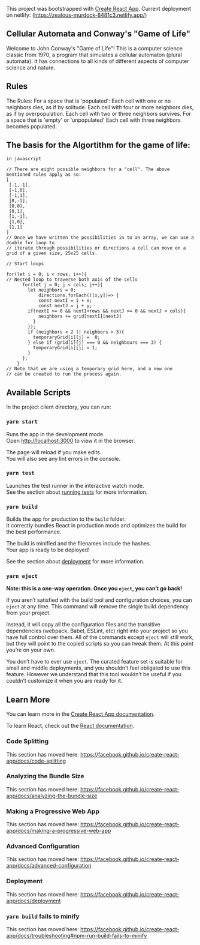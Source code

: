 This project was bootstrapped with [Create React App](https://github.com/facebook/create-react-app).
Current deployment on netlify: (https://zealous-murdock-8481c3.netlify.app/)

## Cellular Automata and Conway's "Game of Life"

Welcome to John Conway's "Game of Life"! This is a computer science classic from 1970, a program that simulates a cellular automaton (plural automata). It has connections to all kinds of different aspects of computer science and nature.

## Rules

The Rules:
For a space that is 'populated':
Each cell with one or no neighbors dies, as if by solitude.
Each cell with four or more neighbors dies, as if by overpopulation.
Each cell with two or three neighbors survives.
For a space that is 'empty' or 'unpopulated'
Each cell with three neighbors becomes populated.

## The basis for the Algortithm for the game of life:

`in javascript`

```
// There are eight possible neighbors for a "cell". The above mentioned rules apply as so:
[
 [-1,-1],
 [-1,0],
 [-1,1],
 [0,-1],
 [0,0],
 [0,1],
 [1,-1],
 [1,0],
 [1,1]
]
// Once we have written the possibilities in to an array, we can use a double for loop to
// iterate through possibilities or directions a cell can move on a grid of a given size, 25x25 cells.

// Start loops

for(let i = 0; i < rows; i++){
// Nested loop to traverse both axis of the cells
      for(let j = 0; j < cols; j++){
        let neighbors = 0;
            directions.forEach(([x,y])=> {
            const nextI = i + x;
            const nextJ = j + y;
        if(nextI >= 0 && nextI<rows && nextJ >= 0 && nextJ < cols){
            neighbors += grid[nextI][nextJ]
          }
        });
        if (neighbors < 2 || neighbors > 3){
          temporaryGrid[i][j] =  0;
        } else if (grid[i][j] === 0 && neighbours === 3) {
          temporaryGrid[i][j] = 1;
        }
      };
    }
// Note that we are using a temporary grid here, and a new one
// can be created to run the process again.
```

## Available Scripts

In the project client directory, you can run:

### `yarn start`

Runs the app in the development mode.<br />
Open [http://localhost:3000](http://localhost:3000) to view it in the browser.

The page will reload if you make edits.<br />
You will also see any lint errors in the console.

### `yarn test`

Launches the test runner in the interactive watch mode.<br />
See the section about [running tests](https://facebook.github.io/create-react-app/docs/running-tests) for more information.

### `yarn build`

Builds the app for production to the `build` folder.<br />
It correctly bundles React in production mode and optimizes the build for the best performance.

The build is minified and the filenames include the hashes.<br />
Your app is ready to be deployed!

See the section about [deployment](https://facebook.github.io/create-react-app/docs/deployment) for more information.

### `yarn eject`

**Note: this is a one-way operation. Once you `eject`, you can’t go back!**

If you aren’t satisfied with the build tool and configuration choices, you can `eject` at any time. This command will remove the single build dependency from your project.

Instead, it will copy all the configuration files and the transitive dependencies (webpack, Babel, ESLint, etc) right into your project so you have full control over them. All of the commands except `eject` will still work, but they will point to the copied scripts so you can tweak them. At this point you’re on your own.

You don’t have to ever use `eject`. The curated feature set is suitable for small and middle deployments, and you shouldn’t feel obligated to use this feature. However we understand that this tool wouldn’t be useful if you couldn’t customize it when you are ready for it.

## Learn More

You can learn more in the [Create React App documentation](https://facebook.github.io/create-react-app/docs/getting-started).

To learn React, check out the [React documentation](https://reactjs.org/).

### Code Splitting

This section has moved here: https://facebook.github.io/create-react-app/docs/code-splitting

### Analyzing the Bundle Size

This section has moved here: https://facebook.github.io/create-react-app/docs/analyzing-the-bundle-size

### Making a Progressive Web App

This section has moved here: https://facebook.github.io/create-react-app/docs/making-a-progressive-web-app

### Advanced Configuration

This section has moved here: https://facebook.github.io/create-react-app/docs/advanced-configuration

### Deployment

This section has moved here: https://facebook.github.io/create-react-app/docs/deployment

### `yarn build` fails to minify

This section has moved here: https://facebook.github.io/create-react-app/docs/troubleshooting#npm-run-build-fails-to-minify
